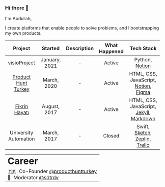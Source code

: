 ### Hi there 👋

I'm Abdullah,

I create platforms that enable people to solve problems, and I bootstrapping my own products.

| Project  | Started  |  Description |  What Happened | Tech Stack |
|:-:|:-:|:-:|:-:|:-:|
|  <a href="https://github.com/mrabdullahsahin/visoProject" target="_blank">visioProject</a>    | January, 2021 |  -  | Active  | Python, <a href="https://www.notion.so/" target="_blank">Notion</a> |
|  <a href="https://github.com/ProductHuntTurkey/producthuntturkey" target="_blank">Product Hunt Turkey</a>    | March, 2020 |  -  | Active  | HTML, CSS, JavaScript, <a href="https://www.notion.so/" target="_blank">Notion</a>, <a href="https://www.figma.com/" target="_blank">Figma</a> |
|  <a href="https://github.com/mrabdullahsahin/fikrinhayati" target="_blank">Fikrin Hayatı</a>    | August, 2017 |  -  | Active  | HTML, CSS, JavaScript, <a href="https://jekyllrb.com/" target="_blank">Jekyll</a>, <a href="https://guides.github.com/features/mastering-markdown/" target="_blank">Markdown</a> |
|  University Automation    | March, 2017 |  -  | Closed  | Swift, <a href="https://www.sketch.com/" target="_blank">Sketch</a>, <a href="https://zeplin.io/" target="_blank">Zeplin</a>, <a href="https://trello.com/" target="_blank">Trello</a> |

<table border="0">
 <tr>
    <td><b style="font-size:30px">Career</b></td>
 </tr>
 <tr>
   <td>
     🇹🇷 &nbsp;Co-Founder <a href="https://github.com/ProductHuntTurkey/producthuntturkey" target="_blank">@producthuntturkey</a><br>
     🌟 &nbsp;Moderator <a href="https://github.com/sdtrdev" target="_blank">@sdtrdv</a><br>
   </td>
 </tr>
</table>


<!--
**mrabdullahsahin/mrabdullahsahin** is a ✨ _special_ ✨ repository because its `README.md` (this file) appears on your GitHub profile.

Here are some ideas to get you started:

- 🔭 I’m currently working on ...
- 🌱 I’m currently learning ...
- 👯 I’m looking to collaborate on ...
- 🤔 I’m looking for help with ...
- 💬 Ask me about ...
- 📫 How to reach me: ...
- 😄 Pronouns: ...
- ⚡ Fun fact: ...
-->

